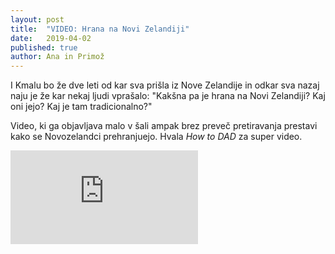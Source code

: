 ```yaml
---
layout: post
title:  "VIDEO: Hrana na Novi Zelandiji"
date:   2019-04-02
published: true
author: Ana in Primož
---
```


<p class="intro"><span class="dropcap">I</span>
	Kmalu bo že dve leti od kar sva prišla iz Nove Zelandije in odkar sva nazaj naju je že kar nekaj ljudi vprašalo: "Kakšna pa je hrana na Novi Zelandiji? Kaj oni jejo? Kaj je tam tradicionalno?" 
</p>

Video, ki ga objavljava malo v šali ampak brez preveč pretiravanja prestavi kako se Novozelandci prehranjuejo. Hvala *How to DAD* za super video.

<div class="videoWrapper">
    <iframe src="https://www.youtube.com/embed/5Rm8d60z3H4" frameborder="0" allowfullscreen></iframe>
</div><br/>
